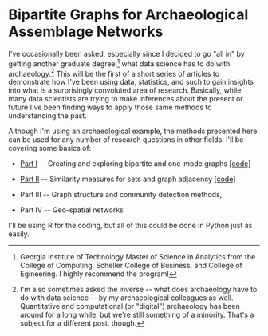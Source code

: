 
# Bipartite Graphs for Archaeological Assemblage Networks

I've occasionally been asked, especially since I decided to go "all in"
by getting another graduate degree,[^1] what data science has to do with
archaeology.[^2] This will be the first of a short series of articles to
demonstrate how I've been using data, statistics, and such to gain
insights into what is a surprisingly convoluted area of research.
Basically, while many data scientists are trying to make inferences
about the present or future I've been finding ways to apply those same
methods to understanding the past.

[^1]: Georgia Institute of Technology Master of Science in Analytics
    from the College of Computing, Scheller College of Business, and
    College of Egineering. I highly recommend the program!

[^2]: I'm also sometimes asked the inverse -- what does archaeology have
    to do with data science -- by my archaeological colleagues as well.
    Quantitative and computational (or "digital") archaeology has been
    around for a long while, but we're still something of a minority.
    That's a subject for a different post, though.

Although I'm using an archaeological example, the methods presented here
can be used for any number of research questions in other fields. I'll
be covering some basics of:

- [Part
  I](https://medium.com/towards-data-science/bipartite-graphs-for-archaeological-assemblage-networks-part-i-648a2f20d389)
  -- Creating and exploring bipartite and one-mode graphs
  [[code]](assemblage_networks_bipartite2.R)
- [Part
  II](https://medium.com/towards-data-science/similarity-measures-and-graph-adjacency-with-sets-a33d16e527e1)
  -- Similarity measures for sets and graph adjacency
  [[code]](assemblage_networks_bipartite3.R)

- Part III -- Graph structure and community detection methods,

- Part IV -- Geo-spatial networks

I'll be using R for the coding, but all of this could be done in Python
just as easily.

